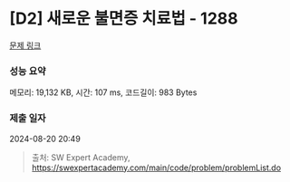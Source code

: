 # [D2] 새로운 불면증 치료법 - 1288 

[문제 링크](https://swexpertacademy.com/main/code/problem/problemDetail.do?contestProbId=AV18_yw6I9MCFAZN) 

### 성능 요약

메모리: 19,132 KB, 시간: 107 ms, 코드길이: 983 Bytes

### 제출 일자

2024-08-20 20:49



> 출처: SW Expert Academy, https://swexpertacademy.com/main/code/problem/problemList.do